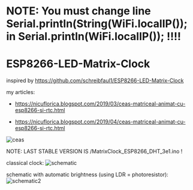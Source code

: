 # NOTE: You must change line Serial.println(String(WiFi.localIP()); in Serial.println(WiFi.localIP()); !!!!

# ESP8266-LED-Matrix-Clock
inspired by https://github.com/schreibfaul1/ESP8266-LED-Matrix-Clock

my articles:
- https://nicuflorica.blogspot.com/2019/03/ceas-matriceal-animat-cu-esp8266-si-rtc.html

- https://nicuflorica.blogspot.com/2019/04/ceas-matriceal-animat-cu-esp8266-si-rtc.html

![ceas](https://4.bp.blogspot.com/-sPenR_UCMYA/XKEeiTulrlI/AAAAAAAAY7A/pjJxiMm3iCo-j3SLFzuTvmfkJRRP7LP2wCLcBGAs/s1600/ceas0.jpg)

NOTE: LAST STABLE VERSION IS /MatrixClock_ESP8266_DHT_3e1.ino !

classical clock:
![schematic](https://3.bp.blogspot.com/--UePMiKRmFs/XKEjsCvku6I/AAAAAAAAY70/pDLfakXD7fcyVTAXzI74wH5Jl8OpZm4DgCLcBGAs/s1600/ESP8266_LED_Matrix_Clock_DHT.gif)

schematic with automatic brightness (using LDR = photoresistor):
![schematic2](https://4.bp.blogspot.com/-OyIs9oE8in8/XK9-Zm2RxzI/AAAAAAAAZCg/a2TihedTq501hoK6mNFIUM-Fo1CypZZcgCLcBGAs/s1600/ESP8266_LED_Matrix_Clock_DHT_LDR.gif)
